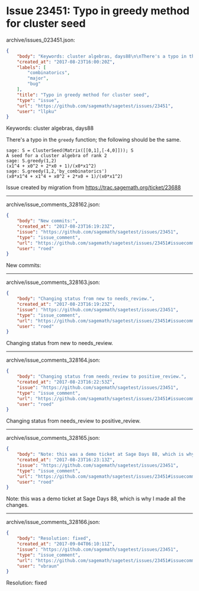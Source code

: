 # Issue 23451: Typo in greedy method for cluster seed

archive/issues_023451.json:
```json
{
    "body": "Keywords: cluster algebras, days88\n\nThere's a typo in the `greedy` function; the following should be the same.\n\n\n```\nsage: S = ClusterSeed(Matrix([[0,1],[-4,0]])); S\nA seed for a cluster algebra of rank 2\nsage: S.greedy(1,2)\n(x1^4 + x0^2 + 2*x0 + 1)/(x0*x1^2)\nsage: S.greedy(1,2,'by_combinatorics')\n(x0*x1^4 + x1^4 + x0^2 + 2*x0 + 1)/(x0*x1^2)\n```\n\n\nIssue created by migration from https://trac.sagemath.org/ticket/23688\n\n",
    "created_at": "2017-08-23T16:00:20Z",
    "labels": [
        "combinatorics",
        "major",
        "bug"
    ],
    "title": "Typo in greedy method for cluster seed",
    "type": "issue",
    "url": "https://github.com/sagemath/sagetest/issues/23451",
    "user": "llpku"
}
```
Keywords: cluster algebras, days88

There's a typo in the `greedy` function; the following should be the same.


```
sage: S = ClusterSeed(Matrix([[0,1],[-4,0]])); S
A seed for a cluster algebra of rank 2
sage: S.greedy(1,2)
(x1^4 + x0^2 + 2*x0 + 1)/(x0*x1^2)
sage: S.greedy(1,2,'by_combinatorics')
(x0*x1^4 + x1^4 + x0^2 + 2*x0 + 1)/(x0*x1^2)
```


Issue created by migration from https://trac.sagemath.org/ticket/23688





---

archive/issue_comments_328162.json:
```json
{
    "body": "New commits:",
    "created_at": "2017-08-23T16:19:23Z",
    "issue": "https://github.com/sagemath/sagetest/issues/23451",
    "type": "issue_comment",
    "url": "https://github.com/sagemath/sagetest/issues/23451#issuecomment-328162",
    "user": "roed"
}
```

New commits:



---

archive/issue_comments_328163.json:
```json
{
    "body": "Changing status from new to needs_review.",
    "created_at": "2017-08-23T16:19:23Z",
    "issue": "https://github.com/sagemath/sagetest/issues/23451",
    "type": "issue_comment",
    "url": "https://github.com/sagemath/sagetest/issues/23451#issuecomment-328163",
    "user": "roed"
}
```

Changing status from new to needs_review.



---

archive/issue_comments_328164.json:
```json
{
    "body": "Changing status from needs_review to positive_review.",
    "created_at": "2017-08-23T16:22:53Z",
    "issue": "https://github.com/sagemath/sagetest/issues/23451",
    "type": "issue_comment",
    "url": "https://github.com/sagemath/sagetest/issues/23451#issuecomment-328164",
    "user": "roed"
}
```

Changing status from needs_review to positive_review.



---

archive/issue_comments_328165.json:
```json
{
    "body": "Note: this was a demo ticket at Sage Days 88, which is why I made all the changes.",
    "created_at": "2017-08-23T16:23:13Z",
    "issue": "https://github.com/sagemath/sagetest/issues/23451",
    "type": "issue_comment",
    "url": "https://github.com/sagemath/sagetest/issues/23451#issuecomment-328165",
    "user": "roed"
}
```

Note: this was a demo ticket at Sage Days 88, which is why I made all the changes.



---

archive/issue_comments_328166.json:
```json
{
    "body": "Resolution: fixed",
    "created_at": "2017-09-04T06:10:11Z",
    "issue": "https://github.com/sagemath/sagetest/issues/23451",
    "type": "issue_comment",
    "url": "https://github.com/sagemath/sagetest/issues/23451#issuecomment-328166",
    "user": "vbraun"
}
```

Resolution: fixed
